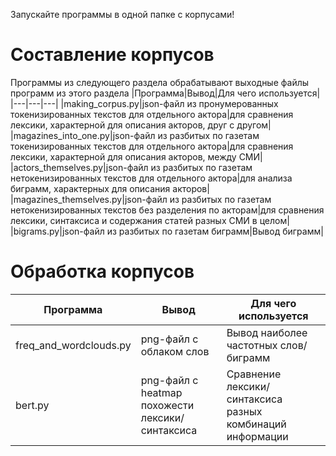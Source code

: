 Запускайте программы в одной папке с корпусами!
# Составление корпусов
Программы из следующего раздела обрабатывают выходные файлы программ из этого раздела
|Программа|Вывод|Для чего используется|
|---|---|---|
|making_corpus.py|json-файл из пронумерованных токенизированных текстов для отдельного актора|для сравнения лексики, характерной для описания акторов, друг с другом|
|magazines_into_one.py|json-файл из разбитых по газетам токенизированных текстов для отдельного актора|для сравнения лексики, характерной для описания акторов, между СМИ|
|actors_themselves.py|json-файл из разбитых по газетам нетокенизированных текстов для отдельного актора|для анализа биграмм, характерных для описания акторов|
|magazines_themselves.py|json-файл из разбитых по газетам нетокенизированных текстов без разделения по акторам|для сравнения лексики, синтаксиса и содержания статей разных СМИ в целом|
|bigrams.py|json-файл из разбитых по газетам биграмм|Вывод биграмм|

# Обработка корпусов
|Программа|Вывод|Для чего используется|
|---|---|---|
|freq_and_wordclouds.py|png-файл с облаком слов|Вывод наиболее частотных слов/биграмм|
|bert.py|png-файл с heatmap похожести лексики/синтаксиса|Сравнение лексики/синтаксиса разных комбинаций информации|
